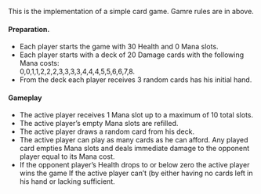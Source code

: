 This is the implementation of a simple card game. Gamre rules are in above.

#### Preparation. 
- Each player starts the game with 30 Health and 0 Mana slots. 
- Each player starts with a deck of 20 Damage cards with the following Mana costs:  
0,0,1,1,2,2,2,3,3,3,3,4,4,4,5,5,6,6,7,8. 
- From the deck each player receives 3 random cards has his initial hand. 

#### Gameplay  
- The active player receives 1 Mana slot up to a maximum of 10 total slots.  
- The active player’s empty Mana slots are refilled. 
- The active player draws a random card from his deck. 
- The active player can play as many cards as he can afford. Any played card empties Mana
slots and deals immediate damage to the opponent player equal to its Mana cost.  
- If the opponent player’s Health drops to or below zero the active player wins the game If the active player can’t (by either having no cards left in his hand or lacking sufficient.